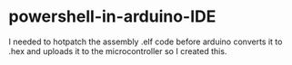 # powershell-in-arduino-IDE
I needed to hotpatch the assembly .elf code before arduino converts it to .hex and uploads it to the microcontroller so I created this.
